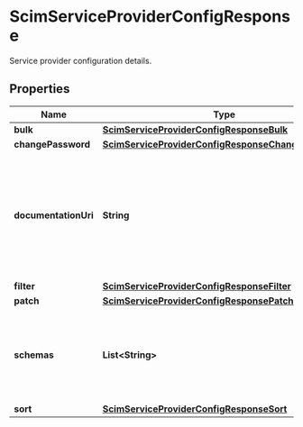 

# ScimServiceProviderConfigResponse

Service provider configuration details.
## Properties

Name | Type | Description | Notes
------------ | ------------- | ------------- | -------------
**bulk** | [**ScimServiceProviderConfigResponseBulk**](ScimServiceProviderConfigResponseBulk.md) |  |  [optional]
**changePassword** | [**ScimServiceProviderConfigResponseChangePassword**](ScimServiceProviderConfigResponseChangePassword.md) |  |  [optional]
**documentationUri** | **String** | The URI that points to the SCIM service provider&#39;s documentation, providing further details about the service&#39;s capabilities and usage. |  [optional]
**filter** | [**ScimServiceProviderConfigResponseFilter**](ScimServiceProviderConfigResponseFilter.md) |  |  [optional]
**patch** | [**ScimServiceProviderConfigResponsePatch**](ScimServiceProviderConfigResponsePatch.md) |  |  [optional]
**schemas** | **List&lt;String&gt;** | A list of SCIM schemas that define the structure and data types supported by the service provider. |  [optional]
**sort** | [**ScimServiceProviderConfigResponseSort**](ScimServiceProviderConfigResponseSort.md) |  |  [optional]



